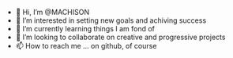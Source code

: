 - 👋 Hi, I’m @MACHISON
- 👀 I’m interested in setting new goals and achiving success
- 🌱 I’m currently learning things I am fond of
- 💞️ I’m looking to collaborate on creative and progressive projects
- 📫 How to reach me ... on github, of course

<!---
MACHISON/MACHISON is a ✨ special ✨ repository because its `README.md` (this file) appears on your GitHub profile.
You can click the Preview link to take a look at your changes.
--->
